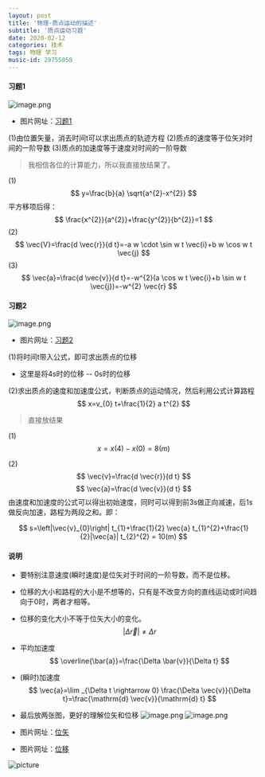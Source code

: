 ```yaml
---
layout: post
title: '物理-质点运动的描述'
subtitle: '质点运动习题'
date: 2020-02-12
categories: 技术
tags: 物理 学习
music-id: 29755058
---
```


#### 习题1

![image.png](https://ae04.alicdn.com/kf/H1f80f8861c57465ba84f15cbcd76b519r.png)
* 图片网址：[习题1](https://wx3.sinaimg.cn/mw690/ebeef3aaly1gbtoftz4ffj20jc04o0ud.jpg)

(1)由位置矢量，消去时间t可以求出质点的轨迹方程
(2)质点的速度等于位矢对时间的一阶导数
(3)质点的加速度等于速度对时间的一阶导数

> 我相信各位的计算能力，所以我直接放结果了。

(1)
$$
y=\frac{b}{a} \sqrt{a^{2}-x^{2}}
$$
平方移项后得：
$$
\frac{x^{2}}{a^{2}}+\frac{y^{2}}{b^{2}}=1
$$
(2)
$$
\vec{V}=\frac{d \vec{r}}{d t}=-a w \cdot \sin w t \vec{i}+b w \cos w t \vec{j}
$$
(3)
$$
\vec{a}=\frac{d \vec{v}}{d t}=-w^{2}(a \cos w t \vec{i}+b \sin w t \vec{j})=-w^{2} \vec{r}
$$

#### 习题2
![image.png](https://ae06.alicdn.com/kf/Hf5f16277e4a4419395408dee1a158ed2M.png)
* 图片网址：[习题2](https://wx1.sinaimg.cn/mw690/ebeef3aaly1gbtoftxeeaj20gw03fa9y.jpg)

(1)将时间t带入公式，即可求出质点的位移
* 这里是将4s时的位移 -- 0s时的位移

(2)求出质点的速度和加速度公式，判断质点的运动情况，然后利用公式计算路程
$$
x=v_{0} t+\frac{1}{2} a t^{2}
$$

> 直接放结果

(1)
$$
x=x(4)-x(0)=8(m)
$$

(2)
$$
\vec{v}=\frac{d \vec{r}}{d t}
$$
$$
\vec{a}=\frac{d \vec{v}}{d t}
$$
由速度和加速度的公式可以得出初始速度，同时可以得到前3s做正向减速，后1s做反向加速，路程为两段之和。即：

$$
s=\left|\vec{v}_{0}\right| t_{1}+\frac{1}{2} \vec{a} t_{1}^{2}+\frac{1}{2}|\vec{a}| t_{2}^{2} = 10(m)
$$

#### 说明
* 要特别注意速度(瞬时速度)是位矢对于时间的一阶导数，而不是位移。
* 位移的大小和路程的大小是不想等的，只有是不改变方向的直线运动或时间趋向于0时，两者才相等。
* 位移的变化大小不等于位矢大小的变化。
$$
|\Delta \vec{r}| \neq \Delta r
$$
* 平均加速度
$$
\overline{\bar{a}}=\frac{\Delta \bar{v}}{\Delta t}
$$
* (瞬时)加速度
$$
\vec{a}=\lim _{\Delta t \rightarrow 0} \frac{\Delta \vec{v}}{\Delta t}=\frac{\mathrm{d} \vec{v}}{\mathrm{d} t}
$$

* 最后放两张图，更好的理解位矢和位移
![image.png](https://ae03.alicdn.com/kf/H0e922e5d5f8c42af92945c3581e317d6Y.png)
![image.png](https://ae06.alicdn.com/kf/He8074fd42e8249b9aaebeef13c0d24ddI.png)
* 图片网址：[位矢](https://wx3.sinaimg.cn/mw690/ebeef3aaly1gbtoftyuw3j20w60jmgni.jpg)
* 图片网址：[位移](https://wx4.sinaimg.cn/mw690/ebeef3aaly1gbtoftyphej20vw0m3gno.jpg)

![picture](https://photo.feicdn.cn/5e44ec286a71d6061147d565_1581577533923)